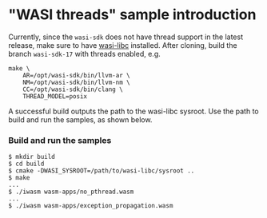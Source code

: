 # "WASI threads" sample introduction

Currently, since the `wasi-sdk` does not have thread support in the latest release, make sure to have [wasi-libc](https://github.com/WebAssembly/wasi-libc) installed. After cloning, build the branch `wasi-sdk-17` with threads enabled, e.g.

```shell
make \
    AR=/opt/wasi-sdk/bin/llvm-ar \
    NM=/opt/wasi-sdk/bin/llvm-nm \
    CC=/opt/wasi-sdk/bin/clang \
    THREAD_MODEL=posix
```
A successful build outputs the path to the wasi-libc sysroot. Use the path to build and run the samples, as shown below.

### Build and run the samples

```shell
$ mkdir build
$ cd build
$ cmake -DWASI_SYSROOT=/path/to/wasi-libc/sysroot ..
$ make
...
$ ./iwasm wasm-apps/no_pthread.wasm
...
$ ./iwasm wasm-apps/exception_propagation.wasm
```
